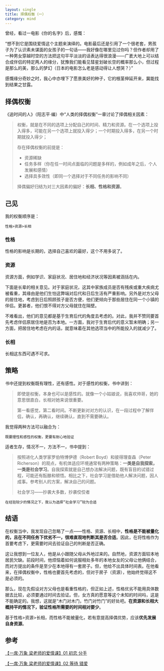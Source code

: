 ```yaml
---
layout: single
title: 择偶权衡（一）
category: mind
---
```


曾经，看过一电影《你的名字》后，感慨：

“想不到它是围绕爱情这个主题来演绎的。电影最后还是引用了一个很老套，男孩子为了认识素未谋面的女孩子的一句话——我好像在哪里见过你吗？但作者却用了一种男女穿越时空的方法把这句平平淡淡的话表达得很浪漫——广袤大地上可以结合成伴侣的特定两人的缘分，犹豫我们能看见彗星划破长空的概率那么小，但过程是那么的美，那么的梦幻（日本的电影怎么老是感动得让人想哭？）”

感慨缘分奇妙之时，我心中亦埋下了愿景美好的种子，它的根茎伸延开来，冀能找到结果之甘露。





## 择偶权衡

《追时间的人》（阳志平·编）中“人类的择偶权衡”一章讨论了择偶相关因素：

> 权衡，就是在不同的选项上分配自己的时间、精力和资源。在一个选项上投入得多，可能在另一个选项上就投入得少；一个时期投入得多，在另一个时期就投入得少；
>
> 
>
> 存在择偶权衡的前提是：
>
> - 资源稀缺
> - 任务多样（你在任一时间点面临的问题是多样的，例如成年之后，个人发展和感情）
> - 选择具多效性（即同一个选择对于不同任务的影响不同）
>
> 择偶偏好归结为对三大因素的偏好：**长相、性格和资源**。





## 己见

我的权衡顺序是：

`性格>资源>长相`

### 性格

性格的影响是长期的，选择自己喜欢的最好，这个不用多说了。

### 资源

资源方面，例如学识、家庭状况、居住地和经济状况等因素被涵括在内。

下面是长辈的相关意见。对于家庭状况，这其中家族成员是否有残疾或重大疾病尤被看重，其缘由是他们生怕这弊端对后代和日后生活有严重影响。另外是对方父母的居住地，考虑到日后照顾孩子是否方便，他们更倾向于那些居住在同一个小镇的伴侣。更甚者，他们恨不得对方父母就住在隔壁。

不难看出，他们的意见都是基于生育后代的角度去考虑的。对此，我并不赞同要首先考虑伴侣原居住地是否为本地。一方面，我对于生育后代的意义暂未明确；另一方面，把居住地考虑在内的话，就意味着在其他选项当中的所能投入的就减少了。

### 长相

长相这东西可遇不可求。





## 策略

书中还提到权衡既有理性，还有感性。对于感性的权衡，书中讲到：

> 即使是权衡，本身也可以是感性的。就像一个小姑娘说，我喜欢帅哥，她的意思很直白，长相对她来说很重要。
>
> 第一看感觉，第二看时间。不断更新对对方的认识，在一段过程中了解伴侣，确认，再确认，继续确认，直到不需要确认。

我觉得两种方法可以融合为：

`既要理性和感性的权衡，更要有耐心地验证`

适者生存，情况不一，方法不一，书中提到：

> 按照进化人类学家罗伯特博伊德（Robert Boyd）和彼得理查森（Peter Richerson）的观点，有机体适应环境通常有两种策略：**一类是自我探索，一类是社会学习**。自我探索就是自己想办法解决问题，既有盲目的试错过程，可能还有酝酿和顿悟。相比之下，社会学习是借助他人解决问题，因人成事。参考别人的方案，解决自己的问题。
>
> 
>
> 社会学习——抄袭大多数，抄袭佼佼者

`在经验较少的情况之下，我认为选择“社会学习”较为合适`





## 结语

在权衡当中，我发现自己忽略了一点——性格、资源、长相中，**性格是不能被量化的，且在不同任务下优劣不一，很难直观地判断其是否合适**。因此，在将性格作为首要考虑下，更需要时间去验证自己的判断是否正确。

这让我想到一位友人，他是从小跟随父母从外地过来的。自然地，资源方面较本地居民欠缺。前段时间，他烦恼着如何说服相处多年的本地女友的父母让他俩结合，而对方提出的条件是至少在本地得有一套房子。但，他给不出具体时间表。在他看来，在择偶权衡中，性格也要首先考虑的，但对于房子（资源），他始终觉得这不是必须的。

那么，现在先假设对方父母也是看重性格的，但正如上述，性格优劣不能用具体数据去比较，必须要通过时间去验证。但，女方真的愿意等这个未知的时间吗，这是不能确定的。我想，这就是“木门对木门，竹门对竹门”的好处吧。**在资源和长相大概持平的情况下，验证性格所需要的时间相对要少**。

基于性格>资源>长相，而性格不能被量化，若有意提高择偶优势，应该**优先发展自身资源**。



##  参考

[【一席·万象 梁老师的爱情课】01 初恋 分手](http://www.ximalaya.com/7418817/sound/76586478/)

[【一席·万象 梁老师的爱情课】02 等待 错爱](http://www.ximalaya.com/7418817/sound/76583027/)